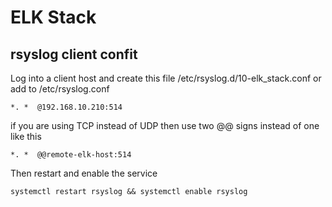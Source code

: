 # ELK Stack

## rsyslog client confit
Log into a client host and create this file /etc/rsyslog.d/10-elk_stack.conf or add to /etc/rsyslog.conf
```
*. *  @192.168.10.210:514
```
if you are using TCP instead of UDP then use two @@ signs instead of one like this
```
*. *  @@remote-elk-host:514
```
Then restart and enable the service
```
systemctl restart rsyslog && systemctl enable rsyslog
